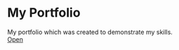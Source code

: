 # My Portfolio

My portfolio which was created to demonstrate my skills. <br>
[Open](https://maximgk97.github.io/Portfolio/index.html)
